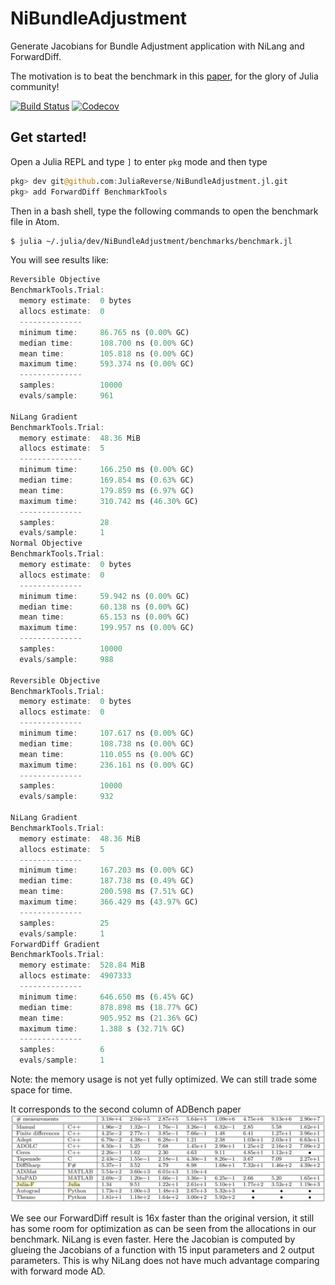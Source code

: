 # NiBundleAdjustment

Generate Jacobians for Bundle Adjustment application with NiLang and ForwardDiff.

The motivation is to beat the benchmark in this [paper](https://arxiv.org/abs/1807.10129), for the glory of Julia community!

[![Build Status](https://travis-ci.com/JuliaReverse/NiBundleAdjustment.jl.svg?branch=master)](https://travis-ci.com/JuliaReverse/NiBundleAdjustment.jl)
[![Codecov](https://codecov.io/gh/JuliaReverse/NiBundleAdjustment.jl/branch/master/graph/badge.svg)](https://codecov.io/gh/JuliaReverse/NiBundleAdjustment.jl)

## Get started!

Open a Julia REPL and type `]` to enter `pkg` mode and then type
```julia pkg
pkg> dev git@github.com:JuliaReverse/NiBundleAdjustment.jl.git
pkg> add ForwardDiff BenchmarkTools
```

Then in a bash shell, type the following commands to open the benchmark file in Atom.
```bash
$ julia ~/.julia/dev/NiBundleAdjustment/benchmarks/benchmark.jl
```

You will see results like:
```julia repl
Reversible Objective
BenchmarkTools.Trial:
  memory estimate:  0 bytes
  allocs estimate:  0
  --------------
  minimum time:     86.765 ns (0.00% GC)
  median time:      108.700 ns (0.00% GC)
  mean time:        105.818 ns (0.00% GC)
  maximum time:     593.374 ns (0.00% GC)
  --------------
  samples:          10000
  evals/sample:     961

NiLang Gradient
BenchmarkTools.Trial:
  memory estimate:  48.36 MiB
  allocs estimate:  5
  --------------
  minimum time:     166.250 ms (0.00% GC)
  median time:      169.854 ms (0.63% GC)
  mean time:        179.859 ms (6.97% GC)
  maximum time:     310.742 ms (46.30% GC)
  --------------
  samples:          28
  evals/sample:     1
Normal Objective
BenchmarkTools.Trial:
  memory estimate:  0 bytes
  allocs estimate:  0
  --------------
  minimum time:     59.942 ns (0.00% GC)
  median time:      60.138 ns (0.00% GC)
  mean time:        65.153 ns (0.00% GC)
  maximum time:     199.957 ns (0.00% GC)
  --------------
  samples:          10000
  evals/sample:     988

Reversible Objective
BenchmarkTools.Trial:
  memory estimate:  0 bytes
  allocs estimate:  0
  --------------
  minimum time:     107.617 ns (0.00% GC)
  median time:      108.738 ns (0.00% GC)
  mean time:        110.055 ns (0.00% GC)
  maximum time:     236.161 ns (0.00% GC)
  --------------
  samples:          10000
  evals/sample:     932

NiLang Gradient
BenchmarkTools.Trial:
  memory estimate:  48.36 MiB
  allocs estimate:  5
  --------------
  minimum time:     167.203 ms (0.00% GC)
  median time:      187.738 ms (0.49% GC)
  mean time:        200.598 ms (7.51% GC)
  maximum time:     366.429 ms (43.97% GC)
  --------------
  samples:          25
  evals/sample:     1
ForwardDiff Gradient
BenchmarkTools.Trial:
  memory estimate:  528.84 MiB
  allocs estimate:  4907333
  --------------
  minimum time:     646.650 ms (6.45% GC)
  median time:      878.898 ms (18.77% GC)
  mean time:        905.952 ms (21.36% GC)
  maximum time:     1.388 s (32.71% GC)
  --------------
  samples:          6
  evals/sample:     1
```

Note: the memory usage is not yet fully optimized. We can still trade some space for time.

It corresponds to the second column of ADBench paper
![ADBench](benchmarks/adbench.png)

We see our ForwardDiff result is 16x faster than the original version, it still has some room for optimization as can be seen from the allocations in our benchmark.
NiLang is even faster. Here the Jacobian is computed by glueing the Jacobians of a function with 15 input parameters and 2 output parameters. This is why NiLang does not have much advantage comparing with forward mode AD.
